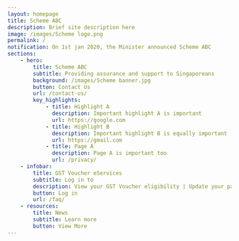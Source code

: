 ```yaml
---
layout: homepage
title: Scheme ABC
description: Brief site description here
image: /images/Scheme logo.png
permalink: /
notification: On 1st jan 2020, the Minister announced Scheme ABC
sections:
    - hero:
        title: Scheme ABC
        subtitle: Providing assurance and support to Singaporeans
        background: /images/Scheme banner.jpg
        button: Contact Us
        url: /contact-us/
        key_highlights:
            - title: Highlight A
              description: Important highlight A is important
              url: https://google.com
            - title: Highlight B
              description: Important highlight B is equally important
              url: https://gmail.com
            - title: Page A
              description: Page A is important too
              url: /privacy/
    - infobar:
        title: GST Voucher eServices
        subtitle: Log in to
        description: View your GST Voucher eligibility | Update your payment mode | Update your SMS subscription | Submit an enquiry
        button: Log in
        url: /faq/
    - resources:
        title: News
        subtitle: Learn more
        button: View More
---
```

